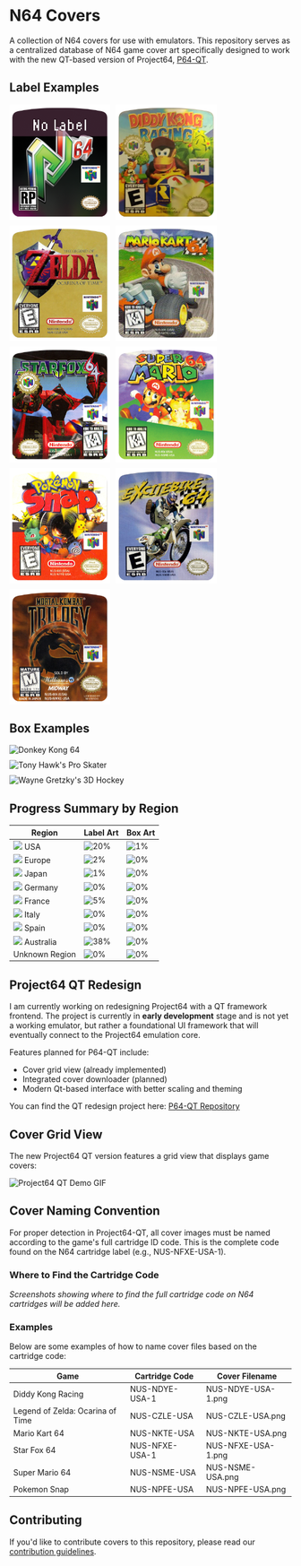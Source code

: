 # N64 Covers

A collection of N64 covers for use with emulators. This repository serves as a centralized database of N64 game cover art specifically designed to work with the new QT-based version of Project64, [P64-QT](https://github.com/IanSkelskey/p64-qt).

## Label Examples

<div style="display: flex; flex-wrap: wrap; gap: 10px; margin-top: 15px;">
  <img src="default-label.png" alt="Default Label" width="180" height="auto">
  <img src="./labels/NUS-NDYE-USA-1.png" alt="Diddy Kong Racing" width="180" height="auto">
  <img src="./labels/NUS-CZLE-USA.png" alt="Legend of Zelda: Ocarina of Time" width="180" height="auto">
  <img src="./labels/NUS-NKTE-USA.png" alt="Mario Kart 64" width="180" height="auto">
  <img src="./labels/NUS-NFXE-USA-1.png" alt="Star Fox 64" width="180" height="auto">
  <img src="./labels/NUS-NSME-USA.png" alt="Super Mario 64" width="180" height="auto">
  <img src="./labels/NUS-NPFE-USA.png" alt="Pokemon Snap" width="180" height="auto">
  <img src="./labels/NUS-NMXE-USA.png" alt="Excitebike 64" width="180" height="auto">
  <img src="./labels/NUS-NMKE-USA.png" alt="Mortal Kombat Trilogy" width="180" height="auto">
</div>

## Box Examples

<div style="display: flex; flex-wrap: wrap; gap: 10px; margin-top: 15px;">
  <img src="./covers/NUS-NDOE-USA.png" alt="Donkey Kong 64" width="300" height="auto">
  <img src="./covers/NUS-NTFE-USA.png" alt="Tony Hawk's Pro Skater" width="300" height="auto">
  <img src="./covers/NUS-NWGE-USA.png" alt="Wayne Gretzky's 3D Hockey" width="300" height="auto">
</div>

<!-- BEGIN N64 SUMMARY -->
## Progress Summary by Region

Region | Label Art | Box Art
-------|-----------|--------
<img src='https://cdn.jsdelivr.net/gh/lipis/flag-icons/flags/4x3/us.svg' width='30'> USA | <img alt="20%" src="https://progress-bar.xyz/20"> | <img alt="1%" src="https://progress-bar.xyz/1">
<img src='https://cdn.jsdelivr.net/gh/lipis/flag-icons/flags/4x3/eu.svg' width='30'> Europe | <img alt="2%" src="https://progress-bar.xyz/2"> | <img alt="0%" src="https://progress-bar.xyz/0">
<img src='https://cdn.jsdelivr.net/gh/lipis/flag-icons/flags/4x3/jp.svg' width='30'> Japan | <img alt="1%" src="https://progress-bar.xyz/1"> | <img alt="0%" src="https://progress-bar.xyz/0">
<img src='https://cdn.jsdelivr.net/gh/lipis/flag-icons/flags/4x3/de.svg' width='30'> Germany | <img alt="0%" src="https://progress-bar.xyz/0"> | <img alt="0%" src="https://progress-bar.xyz/0">
<img src='https://cdn.jsdelivr.net/gh/lipis/flag-icons/flags/4x3/fr.svg' width='30'> France | <img alt="5%" src="https://progress-bar.xyz/5"> | <img alt="0%" src="https://progress-bar.xyz/0">
<img src='https://cdn.jsdelivr.net/gh/lipis/flag-icons/flags/4x3/it.svg' width='30'> Italy | <img alt="0%" src="https://progress-bar.xyz/0"> | <img alt="0%" src="https://progress-bar.xyz/0">
<img src='https://cdn.jsdelivr.net/gh/lipis/flag-icons/flags/4x3/es.svg' width='30'> Spain | <img alt="0%" src="https://progress-bar.xyz/0"> | <img alt="0%" src="https://progress-bar.xyz/0">
<img src='https://cdn.jsdelivr.net/gh/lipis/flag-icons/flags/4x3/au.svg' width='30'> Australia | <img alt="38%" src="https://progress-bar.xyz/38"> | <img alt="0%" src="https://progress-bar.xyz/0">
Unknown Region | <img alt="0%" src="https://progress-bar.xyz/0"> | <img alt="0%" src="https://progress-bar.xyz/0">

<!-- END N64 SUMMARY -->


## Project64 QT Redesign

I am currently working on redesigning Project64 with a QT framework frontend. The project is currently in **early development** stage and is not yet a working emulator, but rather a foundational UI framework that will eventually connect to the Project64 emulation core.

Features planned for P64-QT include:
- Cover grid view (already implemented)
- Integrated cover downloader (planned)
- Modern Qt-based interface with better scaling and theming

You can find the QT redesign project here: [P64-QT Repository](https://github.com/IanSkelskey/p64-qt)

## Cover Grid View

The new Project64 QT version features a grid view that displays game covers:

![Project64 QT Demo GIF](https://raw.githubusercontent.com/IanSkelskey/p64-qt/main/Screenshots/demo.gif)

## Cover Naming Convention

For proper detection in Project64-QT, all cover images must be named according to the game's full cartridge ID code. This is the complete code found on the N64 cartridge label (e.g., NUS-NFXE-USA-1).

### Where to Find the Cartridge Code

*Screenshots showing where to find the full cartridge code on N64 cartridges will be added here.*

### Examples

Below are some examples of how to name cover files based on the cartridge code:

| Game                             | Cartridge Code | Cover Filename     |
| -------------------------------- | -------------- | ------------------ |
| Diddy Kong Racing                | NUS-NDYE-USA-1 | NUS-NDYE-USA-1.png |
| Legend of Zelda: Ocarina of Time | NUS-CZLE-USA   | NUS-CZLE-USA.png   |
| Mario Kart 64                    | NUS-NKTE-USA   | NUS-NKTE-USA.png   |
| Star Fox 64                      | NUS-NFXE-USA-1 | NUS-NFXE-USA-1.png |
| Super Mario 64                   | NUS-NSME-USA   | NUS-NSME-USA.png   |
| Pokemon Snap                     | NUS-NPFE-USA   | NUS-NPFE-USA.png   |

## Contributing

If you'd like to contribute covers to this repository, please read our [contribution guidelines](CONTRIBUTING.md).